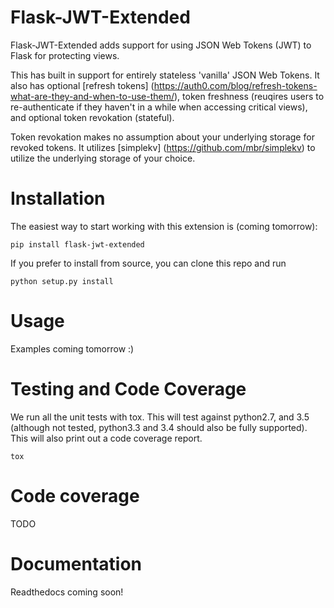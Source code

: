 # Flask-JWT-Extended
Flask-JWT-Extended adds support for using JSON Web Tokens (JWT) to Flask for protecting views.

This has built in support for entirely stateless 'vanilla' JSON Web Tokens. It also has optional [refresh tokens] (https://auth0.com/blog/refresh-tokens-what-are-they-and-when-to-use-them/), token freshness (reuqires users to re-authenticate if they haven't in a while when accessing critical views), and optional token revokation (stateful).

Token revokation makes no assumption about your underlying storage for revoked tokens. It utilizes [simplekv] (https://github.com/mbr/simplekv) to utilize the underlying storage of your choice.

# Installation
The easiest way to start working with this extension is (coming tomorrow):
```
pip install flask-jwt-extended
```

If you prefer to install from source, you can clone this repo and run
```
python setup.py install
```

# Usage
Examples coming tomorrow :)

# Testing and Code Coverage
We run all the unit tests with tox. This will test against python2.7, and 3.5 (although not tested, python3.3 and 3.4 should also be fully supported). This will also print out a code coverage report.
```
tox
```

# Code coverage
TODO

# Documentation
Readthedocs coming soon!
